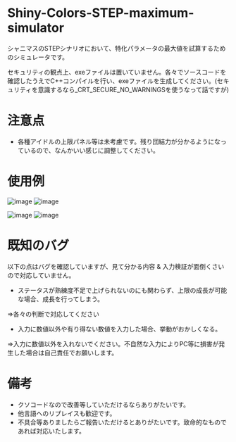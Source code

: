 # Shiny-Colors-STEP-maximum-simulator
シャニマスのSTEPシナリオにおいて、特化パラメータの最大値を試算するためのシミュレータです。

セキュリティの観点上、exeファイルは置いていません。各々でソースコードを確認したうえでC++コンパイルを行い、exeファイルを生成してください。(セキュリティを意識するなら_CRT_SECURE_NO_WARNINGSを使うなって話ですが)

# 注意点
- 各種アイドルの上限パネル等は未考慮です。残り団結力が分かるようになっているので、なんかいい感じに調整してください。

# 使用例
![image](https://user-images.githubusercontent.com/80242944/167307940-063acd27-8164-490d-9aaa-d601db909f12.png)
![image](https://user-images.githubusercontent.com/80242944/167307944-f376a755-37ad-4a8e-98bb-d76c3a10fd0b.png)

![image](https://user-images.githubusercontent.com/80242944/167307950-5e38ceb7-4f0b-4211-b7aa-49fd75fb0377.png)
![image](https://user-images.githubusercontent.com/80242944/167307953-f4d2bc69-b8ca-467e-8cc2-4cb3be385b1c.png)


# 既知のバグ
以下の点はバグを確認していますが、見て分かる内容 & 入力検証が面倒くさいので対応していません。
- ステータスが熟練度不足で上げられないのにも関わらず、上限の成長が可能な場合、成長を行ってしまう。

⇒各々の判断で対応してください
- 入力に数値以外や有り得ない数値を入力した場合、挙動がおかしくなる。

⇒入力に数値以外を入れないでください。不自然な入力によりPC等に損害が発生した場合は自己責任でお願いします。

# 備考
- クソコードなので改善等していただけるならありがたいです。
- 他言語へのリプレイスも歓迎です。
- 不具合等ありましたらご報告いただけるとありがたいです。致命的なものであれば対応いたします。
